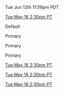 <span class='badge'> Tue Jun 12th 11:59pm PDT</span>

<span class='badge'> [Tue May 16 2:30pm PT](https://www.timeanddate.com/worldclock/fixedtime.html?msg=CMPT-363+Blackboard+Mini-lectures+and+Activities&iso=20220516T1430&p1=256&ah=1&am=50)</span>  

<!-- Default grey badge -->
<span class="badge">Default</span>

<!-- Custom color badge -->
<span class="badge" style="--badge-bg-color: #0164db;">Primary</span>

<!-- Custom color badge -->
<span class="badge" style="--badge-text-color: #fff; --badge-bg-color: #0164db;">Primary</span>

<!-- Custom color badge -->
<span class="badge" style="--badge-text-color: #000; --badge-bg-color: #e7c500;">Primary</span>

<!-- Custom color badge with link -->
<span class='badge' style='--badge-bg-color: #0164db;'> [Tue May 16 2:30pm PT](https://www.timeanddate.com/worldclock/fixedtime.html?msg=CMPT-363+Blackboard+Mini-lectures+and+Activities&iso=20220516T1430&p1=256&ah=1&am=50)</span>  

<!-- Custom color badge with link -->
<span class='badge' style='--badge-text-color: #fff; --badge-bg-color: #0164db;'> [Tue May 16 2:30pm PT](https://www.timeanddate.com/worldclock/fixedtime.html?msg=CMPT-363+Blackboard+Mini-lectures+and+Activities&iso=20220516T1430&p1=256&ah=1&am=50)</span>  

<!-- Custom color badge with link -->
<span class='badge' style='--badge-text-color: #000; --badge-bg-color: #e7c500;'> [Tue May 16 2:30pm PT](https://www.timeanddate.com/worldclock/fixedtime.html?msg=CMPT-363+Blackboard+Mini-lectures+and+Activities&iso=20220516T1430&p1=256&ah=1&am=50)</span>  